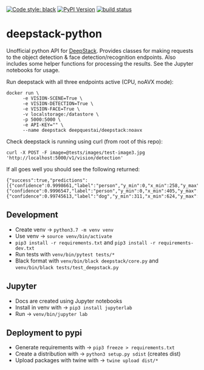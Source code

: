 [![Code style: black](https://img.shields.io/badge/code%20style-black-000000.svg)](https://github.com/ambv/black)
[![PyPI Version](https://img.shields.io/pypi/v/deepstack-python.svg)](https://pypi.org/project/deepstack-python/)
[![build status](http://img.shields.io/travis/robmarkcole/deepstack-python/master.svg?style=flat)](https://travis-ci.org/robmarkcole/deepstack-python)

# deepstack-python
Unofficial python API for [DeepStack](https://python.deepstack.cc/). Provides classes for making requests to the object detection & face detection/recognition endpoints. Also includes some helper functions for processing the results. See the Jupyter notebooks for usage.

Run deepstack with all three endpoints active (CPU, noAVX mode):
```
docker run \
      -e VISION-SCENE=True \
      -e VISION-DETECTION=True \
      -e VISION-FACE=True \
      -v localstorage:/datastore \
      -p 5000:5000 \
      -e API-KEY="" \
      --name deepstack deepquestai/deepstack:noavx
```
Check deepstack is running using curl (from root of this repo):
```
curl -X POST -F image=@tests/images/test-image3.jpg 'http://localhost:5000/v1/vision/detection'
```
If all goes well you should see the following returned:
```
{"success":true,"predictions":[{"confidence":0.9998661,"label":"person","y_min":0,"x_min":258,"y_max":676,"x_max":485},{"confidence":0.9996547,"label":"person","y_min":0,"x_min":405,"y_max":652,"x_max":639},{"confidence":0.99745613,"label":"dog","y_min":311,"x_min":624,"y_max":591,"x_max":825}]}
```

## Development
* Create venv -> `python3.7 -m venv venv`
* Use venv -> `source venv/bin/activate`
* `pip3 install -r requirements.txt` and `pip3 install -r requirements-dev.txt`
* Run tests with `venv/bin/pytest tests/*`
* Black format with `venv/bin/black deepstack/core.py` and `venv/bin/black tests/test_deepstack.py`

## Jupyter
* Docs are created using Jupyter notebooks
* Install in venv with -> `pip3 install jupyterlab`
* Run -> `venv/bin/jupyter lab`

## Deployment to pypi
* Generate requirements with -> `pip3 freeze > requirements.txt`
* Create a distribution with -> `python3 setup.py sdist` (creates dist)
* Upload packages with twine with -> `twine upload dist/*`
